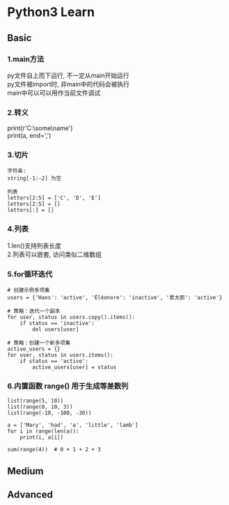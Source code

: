 # Python3 Learn  

## Basic  

### 1.main方法
py文件自上而下运行, 不一定从main开始运行  
py文件被import时, 非main中的代码会被执行  
main中可以可以用作当前文件调试  

### 2.转义  
print(r'C:\some\name')  
print(a, end=',')  

### 3.切片  
```
字符串:
string[-1:-2] 为空
```

```
列表
letters[2:5] = ['C', 'D', 'E']
letters[2:5] = []
letters[:] = []
```
### 4.列表  
1.len()支持列表长度  
2.列表可以嵌套, 访问类似二维数组  

### 5.for循环迭代  
```
# 创建示例多项集
users = {'Hans': 'active', 'Éléonore': 'inactive', '景太郎': 'active'}

# 策略：迭代一个副本
for user, status in users.copy().items():
    if status == 'inactive':
        del users[user]

# 策略：创建一个新多项集
active_users = {}
for user, status in users.items():
    if status == 'active':
        active_users[user] = status
```

### 6.内置函数 range() 用于生成等差数列  
```
list(range(5, 10))
list(range(0, 10, 3))
list(range(-10, -100, -30))
```

```
a = ['Mary', 'had', 'a', 'little', 'lamb']
for i in range(len(a)):
    print(i, a[i])
```

```
sum(range(4))  # 0 + 1 + 2 + 3
```


## Medium  
## Advanced  

